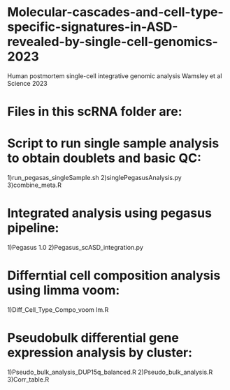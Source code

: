 # Molecular-cascades-and-cell-type-specific-signatures-in-ASD-revealed-by-single-cell-genomics-2023
Human postmortem single-cell integrative genomic analysis Wamsley et al Science 2023

# Files in this scRNA folder are: 

# Script to run single sample analysis to obtain doublets and basic QC:
 1)run_pegasas_singleSample.sh
 2)singlePegasusAnalysis.py
 3)combine_meta.R

# Integrated analysis using pegasus pipeline:
 1)Pegasus 1.0
 2)Pegasus_scASD_integration.py

# Differntial cell composition analysis using limma voom:
 1)Diff_Cell_Type_Compo_voom lm.R


# Pseudobulk differential gene expression analysis by cluster:
 1)Pseudo_bulk_analysis_DUP15q_balanced.R
 2)Pseudo_bulk_analysis.R
 3)Corr_table.R
